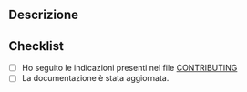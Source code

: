 <!--- IMPORTANTE: Rivedi [come contribuire](../CONTRIBUTING.md) nel caso tu non l'abbia già fatto. -->
<!--- Inserisci una sintesi delle modifiche nel titolo qui sopra -->

## Descrizione
<!--- Descrivi le modifiche in dettaglio -->
<!--- Se necessario, aggiungi "Fixes #XX" per chiudere automaticamente la issue indicata in caso di approvazione. -->

## Checklist
<!--- Controlla i punti seguenti, e inserisci una `x` nei campi d'interesse. -->
- [ ] Ho seguito le indicazioni presenti nel file [CONTRIBUTING](../CONTRIBUTING.md)
- [ ] La documentazione è stata aggiornata.
